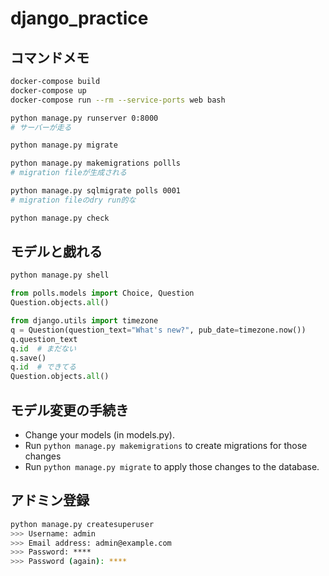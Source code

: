 # django_practice


## コマンドメモ
```bash
docker-compose build
docker-compose up
docker-compose run --rm --service-ports web bash
```

```bash
python manage.py runserver 0:8000
# サーバーが走る

python manage.py migrate

python manage.py makemigrations pollls
# migration fileが生成される

python manage.py sqlmigrate polls 0001
# migration fileのdry run的な

python manage.py check

```

## モデルと戯れる
```bash
python manage.py shell
```

```python
from polls.models import Choice, Question
Question.objects.all()

from django.utils import timezone
q = Question(question_text="What's new?", pub_date=timezone.now())
q.question_text
q.id  # まだない
q.save()
q.id  # できてる
Question.objects.all()
```

## モデル変更の手続き
- Change your models (in models.py).
- Run `python manage.py makemigrations` to create migrations for those changes
- Run `python manage.py migrate` to apply those changes to the database.

## アドミン登録
```bash
python manage.py createsuperuser
>>> Username: admin
>>> Email address: admin@example.com
>>> Password: ****
>>> Password (again): ****

```
